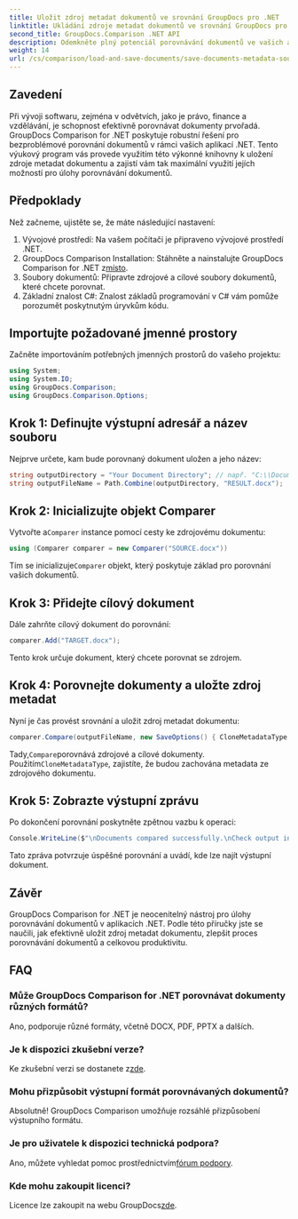 ```yaml
---
title: Uložit zdroj metadat dokumentů ve srovnání GroupDocs pro .NET
linktitle: Ukládání zdroje metadat dokumentů ve srovnání GroupDocs pro .NET
second_title: GroupDocs.Comparison .NET API
description: Odemkněte plný potenciál porovnávání dokumentů ve vašich aplikacích .NET využitím GroupDocs Comparison for .NET. Tento podrobný návod vás provede jednoduchým porovnáváním dokumentů, přičemž se zaměří na uložení zdroje metadat dokumentu.
weight: 14
url: /cs/comparison/load-and-save-documents/save-documents-metadata-source/
---
```

## Zavedení

Při vývoji softwaru, zejména v odvětvích, jako je právo, finance a vzdělávání, je schopnost efektivně porovnávat dokumenty prvořadá. GroupDocs Comparison for .NET poskytuje robustní řešení pro bezproblémové porovnání dokumentů v rámci vašich aplikací .NET. Tento výukový program vás provede využitím této výkonné knihovny k uložení zdroje metadat dokumentu a zajistí vám tak maximální využití jejích možností pro úlohy porovnávání dokumentů.

## Předpoklady

Než začneme, ujistěte se, že máte následující nastavení:

1. Vývojové prostředí: Na vašem počítači je připraveno vývojové prostředí .NET.
2. GroupDocs Comparison Installation: Stáhněte a nainstalujte GroupDocs Comparison for .NET z[místo](https://releases.groupdocs.com/comparison/net/).
3. Soubory dokumentů: Připravte zdrojové a cílové soubory dokumentů, které chcete porovnat.
4. Základní znalost C#: Znalost základů programování v C# vám pomůže porozumět poskytnutým úryvkům kódu.

## Importujte požadované jmenné prostory

Začněte importováním potřebných jmenných prostorů do vašeho projektu:

```csharp
using System;
using System.IO;
using GroupDocs.Comparison;
using GroupDocs.Comparison.Options;
```

## Krok 1: Definujte výstupní adresář a název souboru

Nejprve určete, kam bude porovnaný dokument uložen a jeho název:

```csharp
string outputDirectory = "Your Document Directory"; // např. "C:\\Documents"
string outputFileName = Path.Combine(outputDirectory, "RESULT.docx");
```

## Krok 2: Inicializujte objekt Comparer

 Vytvořte a`Comparer` instance pomocí cesty ke zdrojovému dokumentu:

```csharp
using (Comparer comparer = new Comparer("SOURCE.docx"))
```
 Tím se inicializuje`Comparer` objekt, který poskytuje základ pro porovnání vašich dokumentů.

## Krok 3: Přidejte cílový dokument

Dále zahrňte cílový dokument do porovnání:

```csharp
comparer.Add("TARGET.docx");
```
Tento krok určuje dokument, který chcete porovnat se zdrojem.

## Krok 4: Porovnejte dokumenty a uložte zdroj metadat

Nyní je čas provést srovnání a uložit zdroj metadat dokumentu:

```csharp
comparer.Compare(outputFileName, new SaveOptions() { CloneMetadataType = MetadataType.Source });
```
 Tady,`Compare`porovnává zdrojové a cílové dokumenty. Použitím`CloneMetadataType`, zajistíte, že budou zachována metadata ze zdrojového dokumentu.

## Krok 5: Zobrazte výstupní zprávu

Po dokončení porovnání poskytněte zpětnou vazbu k operaci:

```csharp
Console.WriteLine($"\nDocuments compared successfully.\nCheck output in {outputDirectory}.");
```
Tato zpráva potvrzuje úspěšné porovnání a uvádí, kde lze najít výstupní dokument.

## Závěr

GroupDocs Comparison for .NET je neocenitelný nástroj pro úlohy porovnávání dokumentů v aplikacích .NET. Podle této příručky jste se naučili, jak efektivně uložit zdroj metadat dokumentu, zlepšit proces porovnávání dokumentů a celkovou produktivitu.

## FAQ

### Může GroupDocs Comparison for .NET porovnávat dokumenty různých formátů?

Ano, podporuje různé formáty, včetně DOCX, PDF, PPTX a dalších.

### Je k dispozici zkušební verze?

 Ke zkušební verzi se dostanete z[zde](https://releases.groupdocs.com/).

### Mohu přizpůsobit výstupní formát porovnávaných dokumentů?

Absolutně! GroupDocs Comparison umožňuje rozsáhlé přizpůsobení výstupního formátu.

### Je pro uživatele k dispozici technická podpora?

 Ano, můžete vyhledat pomoc prostřednictvím[fórum podpory](https://forum.groupdocs.com/c/comparison/12).

### Kde mohu zakoupit licenci?

 Licence lze zakoupit na webu GroupDocs[zde](https://purchase.groupdocs.com/buy).